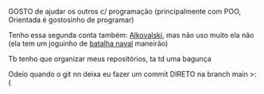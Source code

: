 GOSTO de ajudar os outros c/ programação (principalmente com POO, Orientada é gostosinho de programar)

Tenho essa segunda conta também: [Alkovalski](https://github.com/Alkovalski), mas não uso muito ela não (ela tem um joguinho de [batalha naval](https://alkovalski.github.io/naval/batalha-naval.html) maneirão)

Tb tenho que organizar meus repositórios, ta td uma bagunça

Odeio quando o git nn deixa eu fazer um commit DIRETO na branch main >:(
<!--
### Hi there 👋
**Kovalski-rgb/kovalski-rgb** is a ✨ _special_ ✨ repository because its `README.md` (this file) appears on your GitHub profile.

Here are some ideas to get you started:

- 🔭 I’m currently working on ...
- 🌱 I’m currently learning ...
- 👯 I’m looking to collaborate on ...
- 🤔 I’m looking for help with ...
- 💬 Ask me about ...
- 📫 How to reach me: ...
- 😄 Pronouns: ...
- ⚡ Fun fact: ...
Achei bunitu vou deixar td aqui
-->
